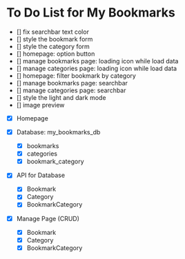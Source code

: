 # To Do List for My Bookmarks

- [] fix searchbar text color
- [] style the bookmark form
- [] style the category form
- [] homepage: option button
- [] manage bookmarks page: loading icon while load data
- [] manage categories page: loading icon while load data
- [] homepage: filter bookmark by category
- [] manage bookmarks page: searchbar
- [] manage categories page: searchbar
- [] style the light and dark mode
- [] image preview

- [x] Homepage

- [x] Database: my_bookmarks_db

  - [x] bookmarks
  - [x] categories
  - [x] bookmark_category

- [x] API for Database

  - [x] Bookmark
  - [x] Category
  - [x] BookmarkCategory

- [x] Manage Page (CRUD)
  - [x] Bookmark
  - [x] Category
  - [x] BookmarkCategory
